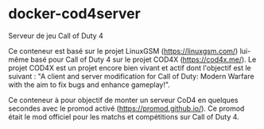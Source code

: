 # docker-cod4server
Serveur de jeu Call of Duty 4

Ce conteneur est basé sur le projet LinuxGSM (https://linuxgsm.com/) lui-même basé pour Call of Duty 4 sur le projet COD4X (https://cod4x.me/). Le projet COD4X est un projet encore bien vivant et actif dont l'objectif est le suivant : "A client and server modification for Call of Duty: Modern Warfare with the aim to fix bugs and enhance gameplay!".

Ce conteneur à pour objectif de monter un serveur CoD4 en quelques secondes avec le promod activé (https://promod.github.io/). Ce promod était le mod officiel pour les matchs et compétitions sur Call of Duty 4.
